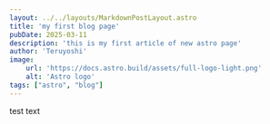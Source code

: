 ```yaml
---
layout: ../../layouts/MarkdownPostLayout.astro
title: 'my first blog page'
pubDate: 2025-03-11
description: 'this is my first article of new astro page'
author: 'Teruyoshi'
image:
    url: 'https://docs.astro.build/assets/full-logo-light.png'
    alt: 'Astro logo'
tags: ["astro", "blog"]
---
```



test text
